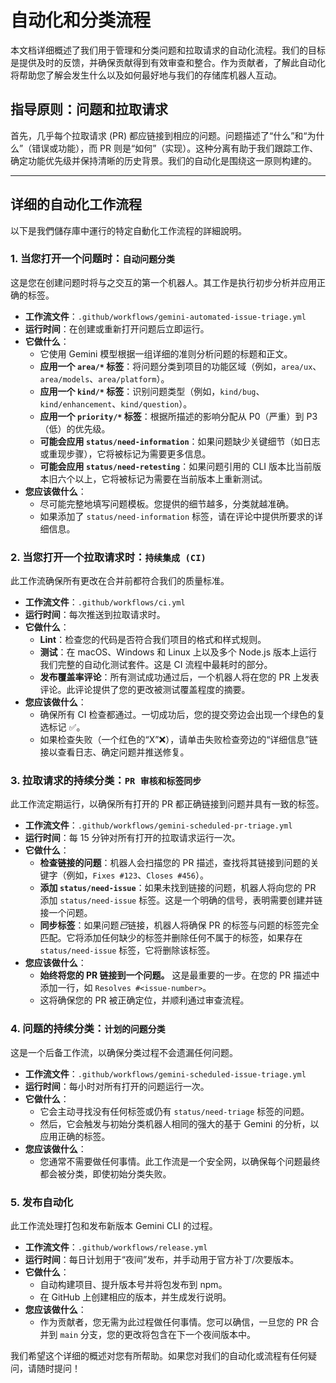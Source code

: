 # 自动化和分类流程

本文档详细概述了我们用于管理和分类问题和拉取请求的自动化流程。我们的目标是提供及时的反馈，并确保贡献得到有效审查和整合。作为贡献者，了解此自动化将帮助您了解会发生什么以及如何最好地与我们的存储库机器人互动。

## 指导原则：问题和拉取请求

首先，几乎每个拉取请求 (PR) 都应链接到相应的问题。问题描述了“什么”和“为什么”（错误或功能），而 PR 则是“如何”（实现）。这种分离有助于我们跟踪工作、确定功能优先级并保持清晰的历史背景。我们的自动化是围绕这一原则构建的。

---

## 详细的自动化工作流程

以下是我們儲存庫中運行的特定自動化工作流程的詳細說明。

### 1. 当您打开一个问题时：`自动问题分类`

这是您在创建问题时将与之交互的第一个机器人。其工作是执行初步分析并应用正确的标签。

- **工作流文件**：`.github/workflows/gemini-automated-issue-triage.yml`
- **运行时间**：在创建或重新打开问题后立即运行。
- **它做什么**：
  - 它使用 Gemini 模型根据一组详细的准则分析问题的标题和正文。
  - **应用一个 `area/*` 标签**：将问题分类到项目的功能区域（例如，`area/ux`、`area/models`、`area/platform`）。
  - **应用一个 `kind/*` 标签**：识别问题类型（例如，`kind/bug`、`kind/enhancement`、`kind/question`）。
  - **应用一个 `priority/*` 标签**：根据所描述的影响分配从 P0（严重）到 P3（低）的优先级。
  - **可能会应用 `status/need-information`**：如果问题缺少关键细节（如日志或重现步骤），它将被标记为需要更多信息。
  - **可能会应用 `status/need-retesting`**：如果问题引用的 CLI 版本比当前版本旧六个以上，它将被标记为需要在当前版本上重新测试。
- **您应该做什么**：
  - 尽可能完整地填写问题模板。您提供的细节越多，分类就越准确。
  - 如果添加了 `status/need-information` 标签，请在评论中提供所要求的详细信息。

### 2. 当您打开一个拉取请求时：`持续集成 (CI)`

此工作流确保所有更改在合并前都符合我们的质量标准。

- **工作流文件**：`.github/workflows/ci.yml`
- **运行时间**：每次推送到拉取请求时。
- **它做什么**：
  - **Lint**：检查您的代码是否符合我们项目的格式和样式规则。
  - **测试**：在 macOS、Windows 和 Linux 上以及多个 Node.js 版本上运行我们完整的自动化测试套件。这是 CI 流程中最耗时的部分。
  - **发布覆盖率评论**：所有测试成功通过后，一个机器人将在您的 PR 上发表评论。此评论提供了您的更改被测试覆盖程度的摘要。
- **您应该做什么**：
  - 确保所有 CI 检查都通过。一切成功后，您的提交旁边会出现一个绿色的复选标记 ✅。
  - 如果检查失败（一个红色的“X”❌），请单击失败检查旁边的“详细信息”链接以查看日志、确定问题并推送修复。

### 3. 拉取请求的持续分类：`PR 审核和标签同步`

此工作流定期运行，以确保所有打开的 PR 都正确链接到问题并具有一致的标签。

- **工作流文件**：`.github/workflows/gemini-scheduled-pr-triage.yml`
- **运行时间**：每 15 分钟对所有打开的拉取请求运行一次。
- **它做什么**：
  - **检查链接的问题**：机器人会扫描您的 PR 描述，查找将其链接到问题的关键字（例如，`Fixes #123`、`Closes #456`）。
  - **添加 `status/need-issue`**：如果未找到链接的问题，机器人将向您的 PR 添加 `status/need-issue` 标签。这是一个明确的信号，表明需要创建并链接一个问题。
  - **同步标签**：如果问题*已*链接，机器人将确保 PR 的标签与问题的标签完全匹配。它将添加任何缺少的标签并删除任何不属于的标签，如果存在 `status/need-issue` 标签，它将删除该标签。
- **您应该做什么**：
  - **始终将您的 PR 链接到一个问题。** 这是最重要的一步。在您的 PR 描述中添加一行，如 `Resolves #<issue-number>`。
  - 这将确保您的 PR 被正确定位，并顺利通过审查流程。

### 4. 问题的持续分类：`计划的问题分类`

这是一个后备工作流，以确保分类过程不会遗漏任何问题。

- **工作流文件**：`.github/workflows/gemini-scheduled-issue-triage.yml`
- **运行时间**：每小时对所有打开的问题运行一次。
- **它做什么**：
  - 它会主动寻找没有任何标签或仍有 `status/need-triage` 标签的问题。
  - 然后，它会触发与初始分类机器人相同的强大的基于 Gemini 的分析，以应用正确的标签。
- **您应该做什么**：
  - 您通常不需要做任何事情。此工作流是一个安全网，以确保每个问题最终都会被分类，即使初始分类失败。

### 5. 发布自动化

此工作流处理打包和发布新版本 Gemini CLI 的过程。

- **工作流文件**：`.github/workflows/release.yml`
- **运行时间**：每日计划用于“夜间”发布，并手动用于官方补丁/次要版本。
- **它做什么**：
  - 自动构建项目、提升版本号并将包发布到 npm。
  - 在 GitHub 上创建相应的版本，并生成发行说明。
- **您应该做什么**：
  - 作为贡献者，您无需为此过程做任何事情。您可以确信，一旦您的 PR 合并到 `main` 分支，您的更改将包含在下一个夜间版本中。

我们希望这个详细的概述对您有所帮助。如果您对我们的自动化或流程有任何疑问，请随时提问！
